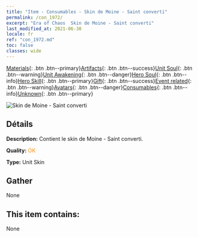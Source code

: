 ```yaml
---
title: "Item - Consumables - Skin de Moine - Saint converti"
permalink: /con_1972/
excerpt: "Era of Chaos  Skin de Moine - Saint converti"
last_modified_at: 2021-06-30
locale: fr
ref: "con_1972.md"
toc: false
classes: wide
---
```

 [Materials](/ItemsFR/){: .btn .btn--primary}[Artifacts](/ItemsFR/Artifacts/){: .btn .btn--success}[Unit Soul](/ItemsFR/UnitSoul/){: .btn .btn--warning}[Unit Awakening](/ItemsFR/UnitAwakening/){: .btn .btn--danger}[Hero Soul](/ItemsFR/HeroSoul/){: .btn .btn--info}[Hero Skill](/ItemsFR/HeroSkill/){: .btn .btn--primary}[Gift](/ItemsFR/Gift/){: .btn .btn--success}[Event related](/ItemsFR/Events/){: .btn .btn--warning}[Avatars](/ItemsFR/Avatars/){: .btn .btn--danger}[Consumables](/ItemsFR/Consumables/){: .btn .btn--info}[Unknown](/ItemsFR/Unknown/){: .btn .btn--primary}

 ![Skin de Moine - Saint converti](/images/u/ti_senglvshengdan.jpg)

## Détails
 **Description:** Contient le skin de Moine - Saint converti.

 **Quality:** <span style="color: #FF8C00">OK</span>

 **Type:** Unit Skin

## Gather

  None

## This item contains:

  None

